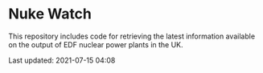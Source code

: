 # Nuke Watch

This repository includes code for retrieving the latest information available on the output of EDF nuclear power plants in the UK.

Last updated: 2021-07-15 04:08